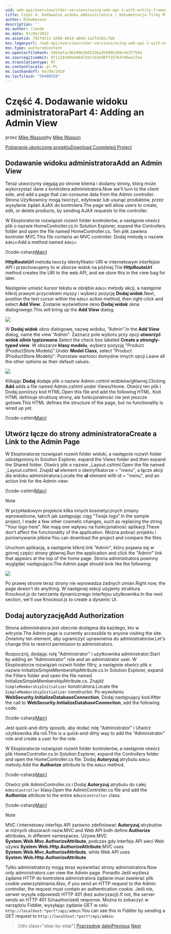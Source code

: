 ```yaml
---
uid: web-api/overview/older-versions/using-web-api-1-with-entity-framework-5/using-web-api-with-entity-framework-part-4
title: Część 4. Dodawanie widoku administratora | Dokumentacja firmy Microsoft
author: MikeWasson
description: ''
ms.author: riande
ms.date: 07/04/2012
ms.assetid: 792f4513-a508-4d14-a0dd-1a2fe282c7bb
msc.legacyurl: /web-api/overview/older-versions/using-web-api-1-with-entity-framework-5/using-web-api-with-entity-framework-part-4
msc.type: authoredcontent
ms.openlocfilehash: 54b3afac9b19962b02336a35909b208c4e3f7504
ms.sourcegitcommit: 0f1119340e4464720cfd16d0ff15764746ea1fea
ms.translationtype: MT
ms.contentlocale: pl-PL
ms.lasthandoff: 04/09/2019
ms.locfileid: "59400558"
---
```

# <a name="part-4-adding-an-admin-view"></a><span data-ttu-id="1740e-102">Część 4. Dodawanie widoku administratora</span><span class="sxs-lookup"><span data-stu-id="1740e-102">Part 4: Adding an Admin View</span></span>

<span data-ttu-id="1740e-103">przez [Mike Wasson](https://github.com/MikeWasson)</span><span class="sxs-lookup"><span data-stu-id="1740e-103">by [Mike Wasson](https://github.com/MikeWasson)</span></span>

[<span data-ttu-id="1740e-104">Pobieranie ukończone projektu</span><span class="sxs-lookup"><span data-stu-id="1740e-104">Download Completed Project</span></span>](http://code.msdn.microsoft.com/ASP-NET-Web-API-with-afa30545)

## <a name="add-an-admin-view"></a><span data-ttu-id="1740e-105">Dodawanie widoku administratora</span><span class="sxs-lookup"><span data-stu-id="1740e-105">Add an Admin View</span></span>

<span data-ttu-id="1740e-106">Teraz utworzymy sięgają po stronie klienta i dodamy strony, którą może wykorzystać dane z kontrolera administratora.</span><span class="sxs-lookup"><span data-stu-id="1740e-106">Now we'll turn to the client side, and add a page that can consume data from the Admin controller.</span></span> <span data-ttu-id="1740e-107">Strona Użytkownicy mogą tworzyć, edytować lub usunąć produktów, przez wysyłanie żądań AJAX do kontrolera.</span><span class="sxs-lookup"><span data-stu-id="1740e-107">The page will allow users to create, edit, or delete products, by sending AJAX requests to the controller.</span></span>

<span data-ttu-id="1740e-108">W Eksploratorze rozwiązań rozwiń folder kontrolerów, a następnie otwórz plik o nazwie HomeController.cs.</span><span class="sxs-lookup"><span data-stu-id="1740e-108">In Solution Explorer, expand the Controllers folder and open the file named HomeController.cs.</span></span> <span data-ttu-id="1740e-109">Ten plik zawiera kontroler MVC.</span><span class="sxs-lookup"><span data-stu-id="1740e-109">This file contains an MVC controller.</span></span> <span data-ttu-id="1740e-110">Dodaj metodę o nazwie `Admin`:</span><span class="sxs-lookup"><span data-stu-id="1740e-110">Add a method named `Admin`:</span></span>

[!code-csharp[Main](using-web-api-with-entity-framework-part-4/samples/sample1.cs)]

<span data-ttu-id="1740e-111">**HttpRouteUrl** metoda tworzy identyfikator URI w internetowym interfejsie API i przechowujemy to w zbiorze widok na później.</span><span class="sxs-lookup"><span data-stu-id="1740e-111">The **HttpRouteUrl** method creates the URI to the web API, and we store this in the view bag for later.</span></span>

<span data-ttu-id="1740e-112">Następnie umieść kursor tekstu w obrębie `Admin` metody akcji, a następnie kliknij prawym przyciskiem myszy i wybierz pozycję **Dodaj widok**.</span><span class="sxs-lookup"><span data-stu-id="1740e-112">Next, position the text cursor within the `Admin` action method, then right-click and select **Add View**.</span></span> <span data-ttu-id="1740e-113">Zostanie wyświetlone okno **Dodaj widok** okna dialogowego.</span><span class="sxs-lookup"><span data-stu-id="1740e-113">This will bring up the **Add View** dialog.</span></span>

![](using-web-api-with-entity-framework-part-4/_static/image1.png)

<span data-ttu-id="1740e-114">W **Dodaj widok** okno dialogowe, nazwę widoku, "Admin".</span><span class="sxs-lookup"><span data-stu-id="1740e-114">In the **Add View** dialog, name the view "Admin".</span></span> <span data-ttu-id="1740e-115">Zaznacz pole wyboru przy opcji **utworzyć widok silnie typizowane**.</span><span class="sxs-lookup"><span data-stu-id="1740e-115">Select the check box labeled **Create a strongly-typed view**.</span></span> <span data-ttu-id="1740e-116">W obszarze **klasy modelu**, wybierz pozycję "Product (ProductStore.Models)".</span><span class="sxs-lookup"><span data-stu-id="1740e-116">Under **Model Class**, select "Product (ProductStore.Models)".</span></span> <span data-ttu-id="1740e-117">Pozostaw wartości domyślne innych opcji.</span><span class="sxs-lookup"><span data-stu-id="1740e-117">Leave all the other options as their default values.</span></span>

![](using-web-api-with-entity-framework-part-4/_static/image2.png)

<span data-ttu-id="1740e-118">Klikając **Dodaj** dodaje plik o nazwie Admin.cshtml widoków/głównej.</span><span class="sxs-lookup"><span data-stu-id="1740e-118">Clicking **Add** adds a file named Admin.cshtml under Views/Home.</span></span> <span data-ttu-id="1740e-119">Otwórz ten plik i Dodaj poniższy kod HTML.</span><span class="sxs-lookup"><span data-stu-id="1740e-119">Open this file and add the following HTML.</span></span> <span data-ttu-id="1740e-120">Kod HTML definiuje strukturę strony, ale funkcjonalność nie jest jeszcze gotowe.</span><span class="sxs-lookup"><span data-stu-id="1740e-120">This HTML defines the structure of the page, but no functionality is wired up yet.</span></span>

[!code-cshtml[Main](using-web-api-with-entity-framework-part-4/samples/sample2.cshtml)]

## <a name="create-a-link-to-the-admin-page"></a><span data-ttu-id="1740e-121">Utwórz łącze do strony administratora</span><span class="sxs-lookup"><span data-stu-id="1740e-121">Create a Link to the Admin Page</span></span>

<span data-ttu-id="1740e-122">W Eksploratorze rozwiązań rozwiń folder widoki, a następnie rozwiń folder udostępniony.</span><span class="sxs-lookup"><span data-stu-id="1740e-122">In Solution Explorer, expand the Views folder and then expand the Shared folder.</span></span> <span data-ttu-id="1740e-123">Otwórz plik o nazwie \_Layout.cshtml.</span><span class="sxs-lookup"><span data-stu-id="1740e-123">Open the file named \_Layout.cshtml.</span></span> <span data-ttu-id="1740e-124">Znajdź **ul** element o identyfikatorze = "menu", a łącze akcji dla widoku administratora:</span><span class="sxs-lookup"><span data-stu-id="1740e-124">Locate the **ul** element with id = "menu", and an action link for the Admin view:</span></span>

[!code-cshtml[Main](using-web-api-with-entity-framework-part-4/samples/sample3.cshtml)]

> [!NOTE]
> <span data-ttu-id="1740e-125">W przykładowym projekcie kilka innych kosmetycznych zmiany wprowadzone, takich jak zastępując ciąg "Twoje logo".</span><span class="sxs-lookup"><span data-stu-id="1740e-125">In the sample project, I made a few other cosmetic changes, such as replacing the string "Your logo here".</span></span> <span data-ttu-id="1740e-126">Nie mają one wpływu na funkcjonalność aplikacji.</span><span class="sxs-lookup"><span data-stu-id="1740e-126">These don't affect the functionality of the application.</span></span> <span data-ttu-id="1740e-127">Można pobrać projektu i porównywanie plików.</span><span class="sxs-lookup"><span data-stu-id="1740e-127">You can download the project and compare the files.</span></span>


<span data-ttu-id="1740e-128">Uruchom aplikację, a następnie kliknij link "Admin", który pojawia się w górnej części strony głównej.</span><span class="sxs-lookup"><span data-stu-id="1740e-128">Run the application and click the "Admin" link that appears at the top of the home page.</span></span> <span data-ttu-id="1740e-129">Strona administratora powinny wyglądać następująco:</span><span class="sxs-lookup"><span data-stu-id="1740e-129">The Admin page should look like the following:</span></span>

![](using-web-api-with-entity-framework-part-4/_static/image3.png)

<span data-ttu-id="1740e-130">Po prawej stronie teraz strony nie wprowadza żadnych zmian.</span><span class="sxs-lookup"><span data-stu-id="1740e-130">Right now, the page doesn't do anything.</span></span> <span data-ttu-id="1740e-131">W następnej sekcji użyjemy struktura Knockout.js do tworzenia dynamicznego interfejsu użytkownika.</span><span class="sxs-lookup"><span data-stu-id="1740e-131">In the next section, we'll use Knockout.js to create a dynamic UI.</span></span>

## <a name="add-authorization"></a><span data-ttu-id="1740e-132">Dodaj autoryzację</span><span class="sxs-lookup"><span data-stu-id="1740e-132">Add Authorization</span></span>

<span data-ttu-id="1740e-133">Strona administratora jest obecnie dostępna dla każdego, kto w witrynie.</span><span class="sxs-lookup"><span data-stu-id="1740e-133">The Admin page is currently accessible to anyone visiting the site.</span></span> <span data-ttu-id="1740e-134">Zmieńmy ten element, aby ograniczyć uprawnienia do administratorów.</span><span class="sxs-lookup"><span data-stu-id="1740e-134">Let's change this to restrict permission to administrators.</span></span>

<span data-ttu-id="1740e-135">Rozpocznij, dodając rolę "Administrator" i użytkownika administrator.</span><span class="sxs-lookup"><span data-stu-id="1740e-135">Start by adding an "Administrator" role and an administrator user.</span></span> <span data-ttu-id="1740e-136">W Eksploratorze rozwiązań rozwiń folder filtry, a następnie otwórz plik o nazwie InitializeSimpleMembershipAttribute.cs.</span><span class="sxs-lookup"><span data-stu-id="1740e-136">In Solution Explorer, expand the Filters folder and open the file named InitializeSimpleMembershipAttribute.cs.</span></span> <span data-ttu-id="1740e-137">Znajdź `SimpleMembershipInitializer` konstruktora.</span><span class="sxs-lookup"><span data-stu-id="1740e-137">Locate the `SimpleMembershipInitializer` constructor.</span></span> <span data-ttu-id="1740e-138">Po wywołaniu **WebSecurity.InitializeDatabaseConnection**, Dodaj następujący kod:</span><span class="sxs-lookup"><span data-stu-id="1740e-138">After the call to **WebSecurity.InitializeDatabaseConnection**, add the following code:</span></span>

[!code-csharp[Main](using-web-api-with-entity-framework-part-4/samples/sample4.cs)]

<span data-ttu-id="1740e-139">Jest quick-and-dirty sposób, aby dodać rolę "Administrator" i Utwórz użytkownika dla roli.</span><span class="sxs-lookup"><span data-stu-id="1740e-139">This is a quick-and-dirty way to add the "Administrator" role and create a user for the role.</span></span>

<span data-ttu-id="1740e-140">W Eksploratorze rozwiązań rozwiń folder kontrolerów, a następnie otwórz plik HomeController.cs.</span><span class="sxs-lookup"><span data-stu-id="1740e-140">In Solution Explorer, expand the Controllers folder and open the HomeController.cs file.</span></span> <span data-ttu-id="1740e-141">Dodaj **Autoryzuj** atrybutu `Admin` metody.</span><span class="sxs-lookup"><span data-stu-id="1740e-141">Add the **Authorize** attribute to the `Admin` method.</span></span>

[!code-csharp[Main](using-web-api-with-entity-framework-part-4/samples/sample5.cs)]

<span data-ttu-id="1740e-142">Otwórz plik AdminController.cs i Dodaj **Autoryzuj** atrybutu do całej `AdminController` klasy.</span><span class="sxs-lookup"><span data-stu-id="1740e-142">Open the AdminController.cs file and add the **Authorize** attribute to the entire `AdminController` class.</span></span>

[!code-csharp[Main](using-web-api-with-entity-framework-part-4/samples/sample6.cs)]

> [!NOTE]
> <span data-ttu-id="1740e-143">MVC i internetowy interfejs API zarówno zdefiniować **Autoryzuj** atrybutów w różnych obszarach nazw.</span><span class="sxs-lookup"><span data-stu-id="1740e-143">MVC and Web API both define **Authorize** attributes, in different namespaces.</span></span> <span data-ttu-id="1740e-144">Używa MVC **System.Web.Mvc.AuthorizeAttribute**, podczas gdy interfejs API sieci Web używa **System.Web.Http.AuthorizeAttribute**.</span><span class="sxs-lookup"><span data-stu-id="1740e-144">MVC uses **System.Web.Mvc.AuthorizeAttribute**, while Web API uses **System.Web.Http.AuthorizeAttribute**.</span></span>


<span data-ttu-id="1740e-145">Tylko administratorzy mogą teraz wyświetlać strony administratora.</span><span class="sxs-lookup"><span data-stu-id="1740e-145">Now only administrators can view the Admin page.</span></span> <span data-ttu-id="1740e-146">Ponadto Jeśli wyślesz żądanie HTTP do kontrolera administratora żądanie musi zawierać plik cookie uwierzytelniania.</span><span class="sxs-lookup"><span data-stu-id="1740e-146">Also, if you send an HTTP request to the Admin controller, the request must contain an authentication cookie.</span></span> <span data-ttu-id="1740e-147">Jeśli nie, serwer wysyła odpowiedź HTTP 401 (bez autoryzacji).</span><span class="sxs-lookup"><span data-stu-id="1740e-147">If not, the server sends an HTTP 401 (Unauthorized) response.</span></span> <span data-ttu-id="1740e-148">Można to zobaczyć w narzędziu Fiddler, wysyłając żądanie GET w celu `http://localhost:*port*/api/admin`.</span><span class="sxs-lookup"><span data-stu-id="1740e-148">You can see this in Fiddler by sending a GET request to `http://localhost:*port*/api/admin`.</span></span>

> [!div class="step-by-step"]
> <span data-ttu-id="1740e-149">[Poprzednie](using-web-api-with-entity-framework-part-3.md)
> [dalej](using-web-api-with-entity-framework-part-5.md)</span><span class="sxs-lookup"><span data-stu-id="1740e-149">[Previous](using-web-api-with-entity-framework-part-3.md)
[Next](using-web-api-with-entity-framework-part-5.md)</span></span>
